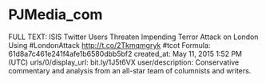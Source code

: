 # PJMedia_com

FULL TEXT: ISIS Twitter Users Threaten Impending Terror Attack on London Using #LondonAttack http://t.co/2Tkmqmgryk #tcot
Formula: 61d8a7c461e241f4afe1b6580dbb5bf2
created_at: May 11, 2015 1:52 PM (UTC)
urls/0/display_url: bit.ly/1J5t6VX
user/description: Conservative commentary and analysis from an all-star team of columnists and writers.
